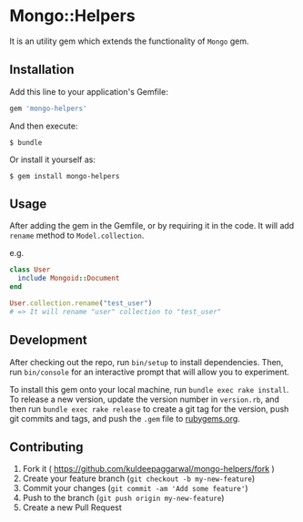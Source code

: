 # Mongo::Helpers

It is an utility gem which extends the functionality of `Mongo` gem.

## Installation

Add this line to your application's Gemfile:

```ruby
gem 'mongo-helpers'
```

And then execute:

    $ bundle

Or install it yourself as:

    $ gem install mongo-helpers

## Usage

After adding the gem in the Gemfile, or by requiring it in the code. It will add
`rename` method to `Model.collection`.

e.g.

```ruby
class User
  include Mongoid::Document
end

User.collection.rename("test_user")
# => It will rename "user" collection to "test_user"
```

## Development

After checking out the repo, run `bin/setup` to install dependencies. Then, run `bin/console` for an interactive prompt that will allow you to experiment.

To install this gem onto your local machine, run `bundle exec rake install`. To release a new version, update the version number in `version.rb`, and then run `bundle exec rake release` to create a git tag for the version, push git commits and tags, and push the `.gem` file to [rubygems.org](https://rubygems.org).

## Contributing

1. Fork it ( https://github.com/kuldeepaggarwal/mongo-helpers/fork )
2. Create your feature branch (`git checkout -b my-new-feature`)
3. Commit your changes (`git commit -am 'Add some feature'`)
4. Push to the branch (`git push origin my-new-feature`)
5. Create a new Pull Request
